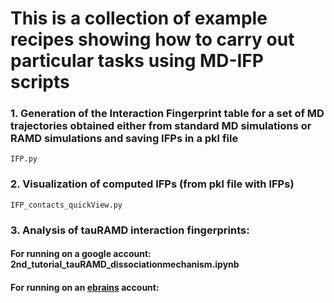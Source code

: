 #  This is a collection of example recipes showing how to carry out particular tasks using MD-IFP scripts


### 1. Generation of the Interaction Fingerprint table for a set of MD trajectories obtained either from standard MD simulations or RAMD simulations and saving IFPs in a pkl file
    IFP.py
### 2. Visualization  of computed IFPs (from pkl file with IFPs)
    IFP_contacts_quickView.py
### 3. Analysis of tauRAMD interaction fingerprints:
####    For running on a google account: 2nd_tutorial_tauRAMD_dissociationmechanism.ipynb
####    For running on an [ebrains](https://wiki.ebrains.eu/bin/view/Main/) account: 
